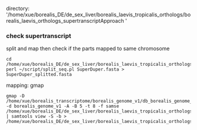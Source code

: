 directory: '/home/xue/borealis_DE/de_sex_liver/borealis_laevis_tropicalis_orthologs/borealis_laevis_orthologs_supertranscriptApproach
'
### check supertranscript
split and map then check if the parts mapped to same chromosome
```
cd /home/xue/borealis_DE/de_sex_liver/borealis_laevis_tropicalis_orthologs/borealis_laevis_orthologs_supertranscriptApproach
perl ~/script/split_seq.pl SuperDuper.fasta > SuperDuper_splitted.fasta 

```
mapping: gmap
```
gmap -D /home/xue/borealis_transcriptome/borealis_genome_v1/db_borealis_genome_v1_gmap -d borealis_genome_v1 -A -B 5 -t 8 -f samse /home/xue/borealis_DE/de_sex_liver/borealis_laevis_tropicalis_orthologs/borealis_laevis_orthologs_unigeneApproach/borealis_laevis_transcriptome_laevis_unigene_besthit_unigeneSeq.fa | samtools view -S -b > /home/xue/borealis_DE/de_sex_liver/borealis_laevis_tropicalis_orthologs/borealis_laevis_orthologs_unigeneApproach/borealis_laevis_transcriptome_laevis_unigene_besthit_unigeneSeq_gmap.bam

```
